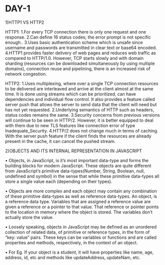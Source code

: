 # DAY-1
1)HTTP1 VS HTTP2

HTTP1:
1.For every TCP connection there is only one request and one response.
2.Can define 16 status codes; the error prompt is not specific enough..
3.Uses basic authentication scheme which is unsafe since username and passwords are transmitted in clear text or base64 encoded.
4.HTTP1 provides faster delivery of web pages and reduces web traffic as compared to HTTP/1.0. However, TCP starts slowly and with domain sharding (resources can be downloaded simultaneously by using multiple domains), connection reuse and pipelining, there is an increased risk of network congestion.

HTTP2:
1.Uses multiplexing, where over a single TCP connection resources to be delivered are interleaved and arrive at the client almost at the same time. It is done using streams which can be prioritized, can have dependencies and individual flow control. It also provides a feature called server push that allows the server to send data that the client will need but has not yet requested.
2.Underlying semantics of HTTP such as headers, status codes remains the same.
3.Security concerns from previous versions will continue to be seen in HTTP/2. However, it is better equipped to deal with them due to new TLS features like connection error of type Inadequate_Security.
4.HTTP/2 does not change much in terms of caching. With the server push feature if the client finds the resources are already present in the cache, it can cancel the pushed stream.


2)OBJECTS AND ITS INTERNAL REPRESENTATION IN JAVASCRIPT

•	Objects, in JavaScript, is it’s most important data-type and forms the building blocks for modern JavaScript. These objects are quite different from JavaScript’s primitive data-types(Number, String, Boolean, null, undefined and symbol) in the sense that while these primitive data-types all store a single value each (depending on their types).

•	Objects are more complex and each object may contain any combination of these primitive data-types as well as reference data-types.
An object, is a reference data type. Variables that are assigned a reference value are given a reference or a pointer to that value. That reference or pointer points to the location in memory where the object is stored. The variables don’t actually store the value.

•	Loosely speaking, objects in JavaScript may be defined as an unordered collection of related data, of primitive or reference types, in the form of “key: value” pairs. These keys can be variables or functions and are called properties and methods, respectively, in the context of an object.

•	For Eg. If your object is a student, it will have properties like name, age, address, id, etc and methods like updateAddress, updateNam, etc.

